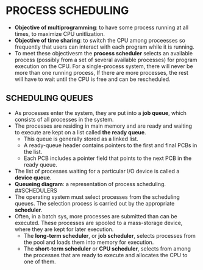 # PROCESS SCHEDULING
- **Objective of multiprogramming**: to have some process running at all times, to maximize CPU unitlization.
- **Objective of time sharing**: to switch the CPU among proceesses so frequently that users can interact with each program while it is running.
- To meet these objectivesm the **process scheduler** selects an available process (possibly from a set of several available processes) for program execution on the CPU. For a single-process system, there will never be more than one running process, If there are more processes, the rest will have to wait until the CPU is free and can be rescheduled.
## SCHEDULING QUEUES
- As processes enter the system, they are put into a **job queue**, which consists of all processes in the system.
- The processes are residing in main memory and are ready and waiting to execute are kept on a list called **the ready queue**.
   - This queue is generally stored as a linked list.
   - A ready-queue header contains pointers to the first and final PCBs in the list.
   - Each PCB includes a pointer field that points to the next PCB in the ready queue.
- The list of processes waiting for a particular I/O device is called a **device queue**.
- **Queueing diagram**: a representation of process scheduling.
##SCHEDULERS
- The operating system must select processes from the scheduling queues. The selection process is carried out by the appropriate **scheduler**.
- Often, in a batch sys, more processes are submitted than can be executed. These processes are spooled to a mass-storage device, where they are kept for later execution.
  - The **long-term scheduler**, or **job scheduler**, selects processes from the pool and loads them into memory for execution.
  - The **short-term scheduler** or **CPU scheduler**, selects from among the processes that are ready to execute and allocates the CPU to one of them.
